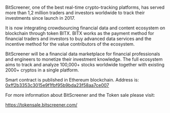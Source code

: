 BitScreener, one of the best real-time crypto-tracking platforms, has served more than 1,2 million traders and investors worldwide to track their investments since launch in 2017.

It is now integrating crowdsourcing financial data and content ecosystem on blockchain through token BITX. BITX works as the payment method for financial traders and investors to buy advanced data services and the incentive method for the value contributors of the ecosystem. 

BitScreener will be a financial data marketplace for financial professionals and engineers to monetize their investment knowledge. The full ecosystem aims to track and analyze 100,000+ stocks worldwide together with existing 2000+ cryptos in a single platform.

Smart contract is published in Ethereum blockchain. Address is: [0xff2b3353c3015e9f1fbf95b9bda23f58aa7ce007](https://etherscan.io/address/0xff2b3353c3015e9f1fbf95b9bda23f58aa7ce007)

For more information about BitScreener and the Token sale please visit:

https://tokensale.bitscreener.com/
